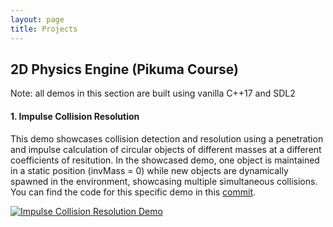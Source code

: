 ```yaml
---
layout: page
title: Projects
---
```


## 2D Physics Engine (Pikuma Course)

Note: all demos in this section are built using vanilla C++17 and SDL2

#### 1. Impulse Collision Resolution

This demo showcases collision detection and resolution using a penetration and impulse calculation of circular objects of different masses at a different coefficients of resitution. In the showcased demo, one object is maintained in a static position (invMass = 0) while new objects are dynamically spawned in the environment, showcasing multiple simultaneous collisions. You can find the code for this specific demo in this [commit](https://github.com/fuzzygreenblurs/2d_game_physics_engine/commit/ba62d30afc7afab7a5d92c4412c0ffd2a9d1d162).

[![Impulse Collision Resolution Demo](https://youtu.be/uDtQh0QGs48/0.jpg)](https://youtu.be/uDtQh0QGs48 "Impulse Collision Resolution")